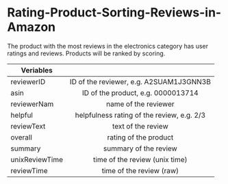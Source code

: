 # Rating-Product-Sorting-Reviews-in-Amazon
The product with the most reviews in the electronics category has user ratings and reviews. Products will be ranked by scoring.

| Veriables     |               | 
| ------------- |:-------------:| 
| reviewerID    | ID of the reviewer, e.g. A2SUAM1J3GNN3B | 
|     asin      | ID of the product, e.g. 0000013714      |   
|reviewerNam    | name of the reviewer                    |  
|helpful        |helpfulness rating of the review, e.g. 2/3|  
|  reviewText   |text of the review                       |  
|overall        |  rating of the product         |  
|summary      |  summary of the review          |  
|unixReviewTime    |  time of the review (unix time)        |  
|reviewTime  |  time of the review (raw)        |  

